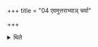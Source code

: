 +++
title = "04 एवमुत्तराभ्याञ् चर्या"

+++

<details><summary>थिते</summary>

एवमुत्तराभ्यां चर्या ४
</details>
